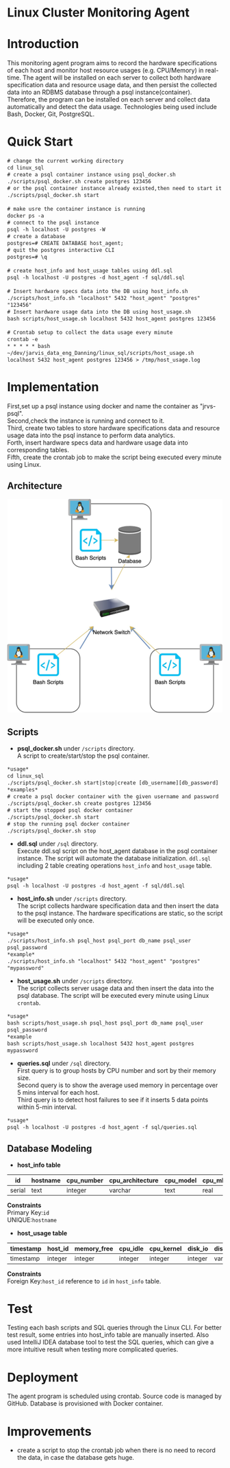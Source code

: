 # Linux Cluster Monitoring Agent
# Introduction
This monitoring agent program aims to record the hardware specifications of each host and monitor host resource usages (e.g. CPU/Memory) in real-time. The agent will be installed on each server to collect both hardware specification data and resource usage data, and then persist the collected data into an RDBMS database through a psql instance(container). Therefore, the program can be installed on each server and collect data automatically and detect the data usage. Technologies being used include Bash, Docker, Git, PostgreSQL.
# Quick Start
```
# change the current working directory
cd linux_sql
# create a psql container instance using psql_docker.sh
./scripts/psql_docker.sh create postgres 123456
# or the psql container instance already existed,then need to start it
./scripts/psql_docker.sh start

# make usre the container instance is running
docker ps -a
# connect to the psql instance
psql -h localhost -U postgres -W
# create a database
postgres=# CREATE DATABASE host_agent;
# quit the postgres interactive CLI
postgres=# \q

# create host_info and host_usage tables using ddl.sql
psql -h localhost -U postgres -d host_agent -f sql/ddl.sql

# Insert hardware specs data into the DB using host_info.sh
./scripts/host_info.sh "localhost" 5432 "host_agent" "postgres" "123456"
# Insert hardware usage data into the DB using host_usage.sh
bash scripts/host_usage.sh localhost 5432 host_agent postgres 123456

# Crontab setup to collect the data usage every minute
crontab -e
* * * * * bash ~/dev/jarvis_data_eng_Danning/linux_sql/scripts/host_usage.sh localhost 5432 host_agent postgres 123456 > /tmp/host_usage.log

```
# Implementation
First,set up a psql instance using docker and name the container as "jrvs-psql".<br>
Second,check the instance is running and connect to it.<br>
Third, create two tables to store hardware specifications data and resource usage data into the psql instance to perform data analytics.<br>
Forth, insert hardware specs data and hardware usage data into corresponding tables.<br>
Fifth, create the crontab job to make the script being executed every minute using Linux.<br>

## Architecture
![Architecture Diagram](./assets/linux_SQL_arch.jpg)
## Scripts
- **psql_docker.sh** under `/scripts` directory.<br>
A script to create/start/stop the psql container.
```
*usage*
cd linux_sql
./scripts/psql_docker.sh start|stop|create [db_username][db_password]
*examples*
# create a psql docker container with the given username and password
./scripts/psql_docker.sh create postgres 123456
# start the stopped psql docker container
./scripts/psql_docker.sh start
# stop the running psql docker container
./scripts/psql_docker.sh stop

```
- **ddl.sql** under `/sql` directory.<br>
Execute ddl.sql script on the host_agent database in the psql container instance. The script will automate the database initialization.
`ddl.sql` including 2 table creating operations `host_info` and `host_usage` table.<br>
```
*usage*
psql -h localhost -U postgres -d host_agent -f sql/ddl.sql
```

- **host_info.sh** under `/scripts` directory.<br>
The script collects hardware specification data and then insert the data to the psql instance. The hardware specifications are static, so the script will be executed only once.<br>
```
*usage*
./scripts/host_info.sh psql_host psql_port db_name psql_user psql_password
*example*
./scripts/host_info.sh "localhost" 5432 "host_agent" "postgres" "mypassword"
```

- **host_usage.sh** under `/scripts` directory.<br>
The script collects server usage data and then insert the data into the psql database. The script will be executed every minute using Linux `crontab`.<br>
```
*usage*
bash scripts/host_usage.sh psql_host psql_port db_name psql_user psql_password
*example
bash scripts/host_usage.sh localhost 5432 host_agent postgres mypassword
```
- **queries.sql** under `/sql` directory.<br>
First query is to group hosts by CPU number and sort by their memory size.<br>
Second query is to show the average used memory in percentage over 5 mins interval for each host.<br>
Third query is to detect host failures to see if it inserts 5 data points within 5-min interval.<br>
```
*usage*
psql -h localhost -U postgres -d host_agent -f sql/queries.sql
```
## Database Modeling
- **host_info table**

| id      | hostname | cpu_number | cpu_architecture | cpu_model | cpu_mhz | l2_cache | total_mem | timestamp |
|---------|----------|------------|------------------|-----------|---------|----------|-----------|-----------|
| serial  | text     | integer    | varchar          | text      | real    | varchar  | integer   | timestamp |

**Constraints**<br>
Primary Key:`id`<br>
UNIQUE:`hostname`<br>

- **host_usage table**

| timestamp | host_id | memory_free | cpu_idle | cpu_kernel | disk_io | disk_available |
|-----------|---------|-------------|----------|------------|---------|----------------|
| timestamp | integer | integer     | integer  | integer    | integer | varchar        |

**Constraints**<br>
Foreign Key:`host_id` reference to `id` in `host_info` table.<br>

# Test
Testing each bash scripts and SQL queries through the Linux CLI.
For better test result, some entries into host_info table are manually inserted.
Also used IntelliJ IDEA database tool to test the SQL queries, which can give a more intuitive result when testing more complicated queries. 
# Deployment
The agent program is scheduled using crontab. Source code is managed by GitHub. Database is provisioned with Docker container.

# Improvements
- create a script to stop the crontab job when there is no need to record the data, in case the database gets huge. 






